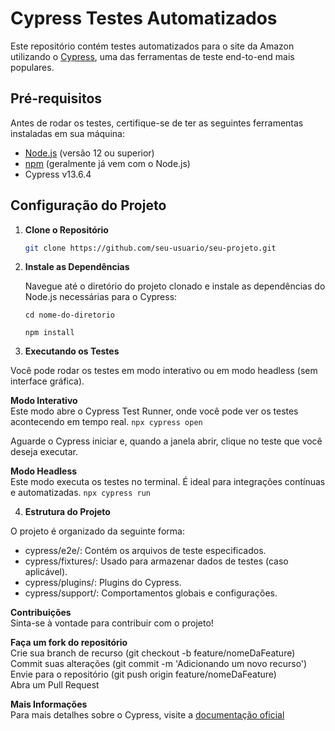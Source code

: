 # Cypress Testes Automatizados

Este repositório contém testes automatizados para o site da Amazon utilizando o [Cypress](https://www.cypress.io/), uma das ferramentas de teste end-to-end mais populares.

## Pré-requisitos

Antes de rodar os testes, certifique-se de ter as seguintes ferramentas instaladas em sua máquina:

- [Node.js](https://nodejs.org/) (versão 12 ou superior)
- [npm](https://www.npmjs.com/) (geralmente já vem com o Node.js)
- Cypress  v13.6.4

## Configuração do Projeto

1. **Clone o Repositório**

   ```bash
   git clone https://github.com/seu-usuario/seu-projeto.git

2. **Instale as Dependências**

   Navegue até o diretório do projeto clonado e instale as dependências do Node.js necessárias para o Cypress:
  
   ```
   cd nome-do-diretorio
   ```
   ```
   npm install
   ```

3. **Executando os Testes**

Você pode rodar os testes em modo interativo ou em modo headless (sem interface gráfica).

**Modo Interativo**  
   Este modo abre o Cypress Test Runner, onde você pode ver os testes acontecendo em tempo real.
      ```
      npx cypress open
      ```

   Aguarde o Cypress iniciar e, quando a janela abrir, clique no teste que você deseja executar.

**Modo Headless**  
   Este modo executa os testes no terminal. É ideal para integrações contínuas e automatizadas.
      ```
      npx cypress run
      ```

4. **Estrutura do Projeto**

O projeto é organizado da seguinte forma:

   - cypress/e2e/: Contém os arquivos de teste especificados.  
   - cypress/fixtures/: Usado para armazenar dados de testes (caso aplicável).  
   - cypress/plugins/: Plugins do Cypress.  
   - cypress/support/: Comportamentos globais e configurações.  

**Contribuições**  
   Sinta-se à vontade para contribuir com o projeto!

**Faça um fork do repositório**    
   Crie sua branch de recurso (git checkout -b feature/nomeDaFeature)  
   Commit suas alterações (git commit -m 'Adicionando um novo recurso')  
   Envie para o repositório (git push origin feature/nomeDaFeature)  
   Abra um Pull Request  

**Mais Informações**  
   Para mais detalhes sobre o Cypress, visite a [documentação oficial](https://docs.cypress.io/)
